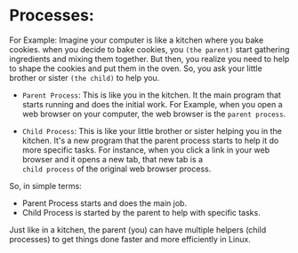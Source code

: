 # Processes:


For Example: Imagine your computer is like a kitchen where you bake cookies. when you 
             decide to bake cookies, you `(the parent)` start gathering ingredients and 
             mixing them together. But then, you realize you need to help to shape the
             cookies and put them in the oven. So, you ask your little brother or sister
             `(the child)` to help you.


* `Parent Process`: This is like you in the kitchen. It the main program that starts 
                    running and does the initial work. For Example, when you open a
                    web browser on your computer, the web browser is the 
                    `parent process`.


* `Child Process`:  This is like your little brother or sister helping you in the 
                    kitchen. It's a new program that the parent process starts to help 
                    it do more specific tasks. For instance, when you click a link in 
                    your web browser and it opens a new tab, that new tab is a  
                    `child process` of the original web browser process.



So, in simple terms:

* Parent Process starts and does the main job.
* Child Process is started by the parent to help with specific tasks.

Just like in a kitchen, the parent (you) can have multiple helpers (child processes) to 
get things done faster and more efficiently in Linux.
